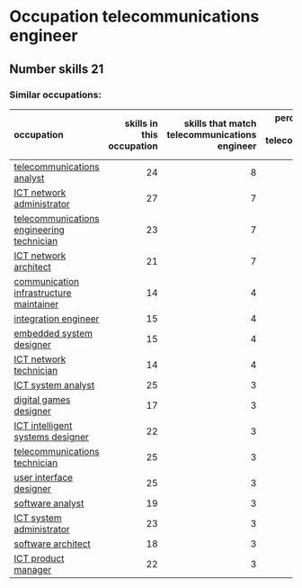 # Occupation telecommunications engineer
## Number skills 21
### Similar occupations:
| occupation                                                                                |   skills in this occupation |   skills that match telecommunications engineer |   percentage match with telecommunications engineer |   skills not in telecommunications engineer |
|:------------------------------------------------------------------------------------------|----------------------------:|------------------------------------------------:|----------------------------------------------------:|--------------------------------------------:|
| [telecommunications analyst](telecommunications_analyst.md)                               |                          24 |                                               8 |                                            0.380952 |                                          16 |
| [ICT network administrator](ICT_network_administrator.md)                                 |                          27 |                                               7 |                                            0.333333 |                                          20 |
| [telecommunications engineering technician](telecommunications_engineering_technician.md) |                          23 |                                               7 |                                            0.333333 |                                          16 |
| [ICT network architect](ICT_network_architect.md)                                         |                          21 |                                               7 |                                            0.333333 |                                          14 |
| [communication infrastructure maintainer](communication_infrastructure_maintainer.md)     |                          14 |                                               4 |                                            0.190476 |                                          10 |
| [integration engineer](integration_engineer.md)                                           |                          15 |                                               4 |                                            0.190476 |                                          11 |
| [embedded system designer](embedded_system_designer.md)                                   |                          15 |                                               4 |                                            0.190476 |                                          11 |
| [ICT network technician](ICT_network_technician.md)                                       |                          14 |                                               4 |                                            0.190476 |                                          10 |
| [ICT system analyst](ICT_system_analyst.md)                                               |                          25 |                                               3 |                                            0.142857 |                                          22 |
| [digital games designer](digital_games_designer.md)                                       |                          17 |                                               3 |                                            0.142857 |                                          14 |
| [ICT intelligent systems designer](ICT_intelligent_systems_designer.md)                   |                          22 |                                               3 |                                            0.142857 |                                          19 |
| [telecommunications technician](telecommunications_technician.md)                         |                          25 |                                               3 |                                            0.142857 |                                          22 |
| [user interface designer](user_interface_designer.md)                                     |                          25 |                                               3 |                                            0.142857 |                                          22 |
| [software analyst](software_analyst.md)                                                   |                          19 |                                               3 |                                            0.142857 |                                          16 |
| [ICT system administrator](ICT_system_administrator.md)                                   |                          23 |                                               3 |                                            0.142857 |                                          20 |
| [software architect](software_architect.md)                                               |                          18 |                                               3 |                                            0.142857 |                                          15 |
| [ICT product manager](ICT_product_manager.md)                                             |                          22 |                                               3 |                                            0.142857 |                                          19 |
